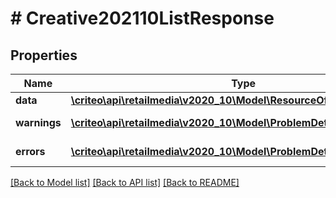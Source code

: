 # # Creative202110ListResponse

## Properties

Name | Type | Description | Notes
------------ | ------------- | ------------- | -------------
**data** | [**\criteo\api\retailmedia\v2020_10\Model\ResourceOfCreative202110[]**](ResourceOfCreative202110.md) |  | [optional]
**warnings** | [**\criteo\api\retailmedia\v2020_10\Model\ProblemDetails[]**](ProblemDetails.md) |  | [optional] [readonly]
**errors** | [**\criteo\api\retailmedia\v2020_10\Model\ProblemDetails[]**](ProblemDetails.md) |  | [optional] [readonly]

[[Back to Model list]](../../README.md#models) [[Back to API list]](../../README.md#endpoints) [[Back to README]](../../README.md)
